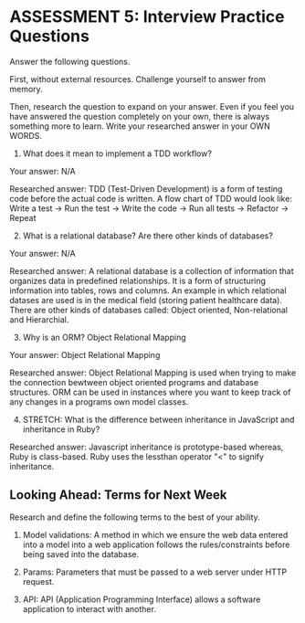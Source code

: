 # ASSESSMENT 5: Interview Practice Questions

Answer the following questions.

First, without external resources. Challenge yourself to answer from memory.

Then, research the question to expand on your answer. Even if you feel you have answered the question completely on your own, there is always something more to learn. Write your researched answer in your OWN WORDS.

1. What does it mean to implement a TDD workflow?

Your answer: N/A

Researched answer: TDD (Test-Driven Development) is a form of testing code before the actual code is written. A flow chart of TDD would look like:
Write a test -> Run the test -> Write the code -> Run all tests -> Refactor -> Repeat

2. What is a relational database? Are there other kinds of databases?

Your answer: N/A

Researched answer: A relational database is a collection of information that organizes data in predefined relationships. It is a form of structuring information into tables, rows and columns. An example in which relational datases are used is in the medical field (storing patient healthcare data). There are other kinds of databases called: Object oriented, Non-relational and Hierarchial.

3. Why is an ORM? Object Relational Mapping

Your answer: Object Relational Mapping

Researched answer: Object Relational Mapping is used when trying to make the connection bewtween object oriented programs and database structures. ORM can be used in instances where you want to keep track of any changes in a programs own model classes.

4. STRETCH: What is the difference between inheritance in JavaScript and inheritance in Ruby?

Researched answer: Javascript inheritance is prototype-based whereas, Ruby is class-based. Ruby uses the lessthan operator "<" to signify inheritance.

## Looking Ahead: Terms for Next Week

Research and define the following terms to the best of your ability.

1. Model validations: A method in which we ensure the web data entered into a model into a web application follows the rules/constraints before being saved into the database.

2. Params: Parameters that must be passed to a web server under HTTP request.

3. API: API (Application Programming Interface) allows a software application to interact with another. 
